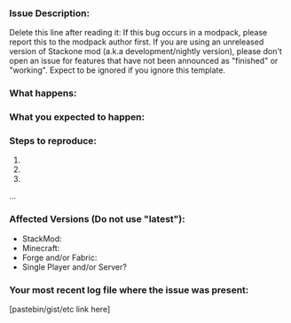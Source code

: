 ### Issue Description:

Delete this line after reading it: If this bug occurs in a modpack, please report this to the modpack author first. If you are using an unreleased version of Stackone mod (a.k.a development/nightly version), please don't open an issue for features that have not been announced as "finished" or "working". Expect to be ignored if you ignore this template.


### What happens:



### What you expected to happen:



### Steps to reproduce:

1.
2.
3.
...

### Affected Versions (Do not use "latest"):

- StackMod:
- Minecraft:
- Forge and/or Fabric:
- Single Player and/or Server?

### Your most recent log file where the issue was present:

[pastebin/gist/etc link here]